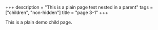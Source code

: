 +++
description = "This is a plain page test nested in a parent"
tags = ["children", "non-hidden"]
title = "page 3-1"
+++

This is a plain demo child page.
